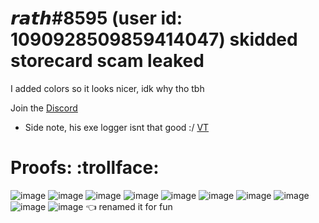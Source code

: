 # 𝙧𝙖𝙩𝙝#8595 (user id: 1090928509859414047) skidded storecard scam leaked
I added colors so it looks nicer, idk why tho tbh

Join the [Discord](https://discord.gg/9fN6ZVPbYT)
  - Side note, his exe logger isnt that good :/ [VT](https://www.virustotal.com/gui/file/ffaf4038e7d40f06afc39342229a16c3e5e1af26211fd630389228af53e1e38c?nocache=1)
# Proofs: :trollface:
![image](https://github.com/cu-m/rath_skid_gen/assets/61995036/561ba656-68c9-401e-b0bc-a6f3c8d9ce27)
![image](https://github.com/cu-m/rath_skid_gen/assets/61995036/39ea45b8-f04b-4d37-9069-9e8543f9afa7)
![image](https://github.com/cu-m/rath_skid_gen/assets/61995036/fa3e915e-498a-49fd-a92d-9dfd3042228e)
![image](https://github.com/cu-m/rath_skid_gen/assets/61995036/f5983970-5480-4e79-8188-eacf12726075)
![image](https://github.com/cu-m/rath_skid_gen/assets/61995036/c0bb312e-64fd-49c0-bf3a-4759e038d1c0)
![image](https://github.com/cu-m/rath_skid_gen/assets/61995036/43a88092-dc3b-498a-b5e7-fb627a7e685e)
![image](https://github.com/cu-m/rath_skid_gen/assets/61995036/efbdea3d-d268-49ec-b524-cef1a6bccaf4)
![image](https://github.com/cu-m/rath_skid_gen/assets/61995036/a3dee0a8-0c30-45a1-9207-a0f12a0ba2f8)
![image](https://github.com/cu-m/rath_skid_gen/assets/61995036/33b5b218-1138-4285-b20b-2f51c23e16cb)
![image](https://github.com/cu-m/rath_skid_gen/assets/61995036/a73b65eb-ba93-496e-a46e-cbcf57d1797e)
  👈 renamed it for fun
